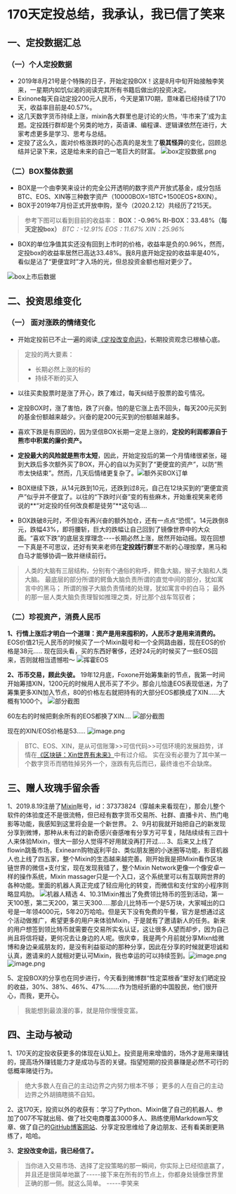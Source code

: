 # 170天定投总结，我承认，我已信了笑来

## 一、定投数据汇总

### （一）个人定投数据
* 2019年8月21号是个特殊的日子，开始定投BOX！这是8月中旬开始接触李笑来，一星期内如饥似渴的阅读完其所有书籍后做出的投资决定。
* Exinone每天自动定投200元人民币，今天是第170期，意味着已经持续了170天，收益率目前是40.57%。
* 这几天数字货币持续上涨，mixin各大群里也是讨论的火热，‘牛市来了’成为主题。定投践行群却是个另类的地方，英语课、编程课、逻辑课依然在进行，大家考虑更多是学习、思考与总结。
* 定投了这么久，面对价格涨跌时的心态真的是发生了**极其怪异**的变化，回顾总结并记录下来，这是给未来的自己一笔巨大的财富。
![box定投数据.png](https://upload-images.jianshu.io/upload_images/20095163-a94e7da9cf6c367c.png?imageMogr2/auto-orient/strip%7CimageView2/2/w/1240)

### （二）BOX整体数据
* BOX是一个由李笑来设计的完全公开透明的数字资产开放式基金，成分包括BTC、EOS、XIN等三种数字资产（10000BOX=1BTC+1500EOS+8XIN）。
* BOX于2019年7月份正式开放申购，至今（2020.2.12）共经历了215天。
>参考下图可以看到目前的收益率：
>**BOX：-0.96%**
>**RI-BOX：33.48%（每天定投box）**
>*BTC：-12.91%
>EOS：11.67%
>XIN：25.96%*

* BOX的单位净值其实还没有回到上市时的价格，收益率是负的0.96%，然而，定投box的收益率居然已高达33.48%。我8月底开始定投的收益率是40%，看似是沾了“更便宜时”才入场的光，但总投资金额也相对更少了。

![box上市后数据](https://upload-images.jianshu.io/upload_images/20095163-1326e91f7ce85751.png?imageMogr2/auto-orient/strip%7CimageView2/2/w/1240)

## 二、投资思维变化
###  （一） 面对涨跌的情绪变化
* 开始定投前已不止一遍的阅读[《定投改变命运》](https://onregularinvesting.com/#/)，长期投资观念已根植心底。
>定投的两大要素：
>* 长期必然上涨的标的
>* 持续不断的买入
* 以往买卖股票时是涨了开心，跌了难过，每天纠结于股票的盈亏情况。
* 定投BOX时，涨了害怕，跌了兴奋。怕的是它涨上去不回头，每天200元买到的基金份额越来越少。兴奋的是200元买到的份额越来越多。
* 喜欢下跌是有原因的，因为坚信BOX长期一定是上涨的，**定投的利润都源自于熊市中积累的廉价资产。**
* **定投最大的风险就是熊市太短**，因此，开始定投后的第一个月情绪很紧张，碰到大跌后多次额外买了BOX，开心的自以为买到了“更便宜的资产”，以防“熊市太快结束”。然而，几天后情绪更复杂了。![额外买BOX订单](https://upload-images.jianshu.io/upload_images/20095163-2b23b6d1a4acbf78.png?imageMogr2/auto-orient/strip%7CimageView2/2/w/1240)

* BOX继续下跌，从14元跌到10元，还跌到过8元，自己在12块买到的“更便宜资产”似乎并不便宜了。以往的“下跌时兴奋”变的有些麻木，开始重视笑来老师说的**“对定投的任何改良都是徒劳”**这句话....
* BOX跌破8元时，不但没有再兴奋的额外加仓，还有一点点“恐慌”。14元跌倒8元，跌幅43%，即将腰斩，巨大的跌幅让自己回到了镜像世界中的大众面。“喜欢下跌”的底层支撑理念----长期必然上涨，居然开始动摇。现在回想一下真是不可思议，还好有笑来老师在**定投践行群**里不断的心理按摩，黑马和白马才能够协调一致并继续前行。
>人类的大脑有三层结构，分别有个通俗的称呼，鳄鱼大脑，猴子大脑和人类大脑。
>最底层的部分所谓的鳄鱼大脑负责所谓的直觉中间的部分，犹如寓言中的黑马；
>所谓的猴子大脑负责情绪的处理，犹如寓言中的白马；
>最外的那一层人类大脑负责理智如推理之类，好比那个战车驾驭者；

### （二）珍视资产，消费人民币
**1、行情上涨后才明白一个道理：资产是用来囤积的，人民币才是用来消费的。** EOS价值21元人民币的时候买了一个Mixin靓号和一个全网路由器，现在EOS的价格是38元.....
现在回头看，买的东西好奢侈，还好24元的时候买了一些EOS回来，否则就相当遗憾啦～
![挥霍EOS](https://upload-images.jianshu.io/upload_images/20095163-bb69b563f49f33e3.png?imageMogr2/auto-orient/strip%7CimageView2/2/w/1240)

**2、币币交易，顾此失彼。** 19年12月底，Foxone开始筹集新的节点，我第一时间开始筹措XIN，1200元的时候用人民币买了不少。那会儿恰逢EOS表现低迷，为了筹集更多XIN加入节点，80的价格左右就把持有的大部分EOS都换成了XIN......大概有1000个。
![部分截图](https://upload-images.jianshu.io/upload_images/20095163-715d94306683d9ba.png?imageMogr2/auto-orient/strip%7CimageView2/2/w/1240)

60左右的时候把剩余所有的EOS都换了XIN....
![部分截图](https://upload-images.jianshu.io/upload_images/20095163-1e58059c88794f8b.png?imageMogr2/auto-orient/strip%7CimageView2/2/w/1240)



现在的XIN/EOS价格是53.....
![image.png](https://upload-images.jianshu.io/upload_images/20095163-fc655f7573892341.png?imageMogr2/auto-orient/strip%7CimageView2/2/w/1240)

>BTC、EOS、XIN，是从可信账簿>>可信代码>>可信环境的发展趋势，详情在[《区块链：Xin世界有未来》]([https://www.jianshu.com/p/bc53ac26a67f](https://www.jianshu.com/p/bc53ac26a67f)
>)中有过介绍。
>实在没有必要为了其中某一个数字货币而牺牲掉另外一个，涨跌有先后而已，最终谁也不会缺席。

## 三、赠人玫瑰手留余香
1、2019.8.19注册了[Mixin](https://mixin.one/messenger)账号，id：37373824（穿越未来看现在），那会儿整个软件的体验度还不是很流畅，但已经有数字货币交易所、社群、直播卡片、热门电影等功能，我感知到这里将会是一个新世界。
2、9月初我就开始把自己的新发现分享到微博，那种从未有过的新奇感兴奋感唯有分享方可平复，陆陆续续有三四十人来体验Mixin，很大一部分人觉得不好用就没再打开过....
3、后来又上线了flowin跳蚤市场，Exinearn购物返利平台、类似朋友圈的小迷圈等功能，影音机器人也上线了四五家，整个Mixin的生态越来越完善。刚开始我是把Mixin看作区块链世界的微信+支付宝，现在发现我错了，整个Mixin Network更像一个像安卓一样的操作系统，Mixin massager只是一个入口，这个系统里可以有互联网世界的各种功能。里面的机器人真正完成了轻应用化的转变，而微信和支付宝的小程序则略显鸡肋。
![机器人精选](https://upload-images.jianshu.io/upload_images/20095163-fdf6206e5add7038.png?imageMogr2/auto-orient/strip%7CimageView2/2/w/1240)
4、10.31Mixin推出了免费领比特币的签到活动，第一天100葱，第二天200，第三天300.....那会儿比特币一个是5万块，大家喊出的口号是一年领4000元，5年20万哈哈。但是天下没有免费的午餐，官方是想通过这个活动做推广，希望更多的用户来体验Mixin，于是就有了邀请新人的任务。新来的用户想签到领比特币就需要在交易所实名认证，这让很多人望而却步，因为自己尚且将信将疑，更何况去让身边的人呢。很庆幸，我是两个月前就分享Mixn给微博和身边亲戚朋友的，是没有利益驱动的那种分享，因此在分享的时候就更坦诚和认真，邀请来的人就相对更认可Mixin，我也幸运的可以持续签到。![image.png](https://upload-images.jianshu.io/upload_images/20095163-c3a8b0be3e109e16.png?imageMogr2/auto-orient/strip%7CimageView2/2/w/1240)
![image.png](https://upload-images.jianshu.io/upload_images/20095163-d7ad0f44d68838bf.png?imageMogr2/auto-orient/strip%7CimageView2/2/w/1240)

5、定投BOX的分享也在同步进行，今天看到微博群“性定菜根香”里好友们晒定投的收益，30%、38%、46%、47%........作为饱经折磨的中国股民，他们很开心，而我，更开心。

>我能想到最浪漫的事，就是陪你慢慢变富。

## 四、主动与被动
1、170天的定投收获更多的体现在认知上。投资是用来增值的，场外才是用来赚钱的，提高场外赚钱能力才是成功与否的关键。指望短期的投资暴赚是必然不可行的低概率赌徒行为。
>绝大多数人在自己的主动边界之内努力根本不够；
>更多的人在自己的主动边界之外胡搞瞎搞不自知。

2、这170天，投资以外的收获有：学习了Python、Mixin做了自己的机器人、参加了007不写就出局、做了社交电商覆盖3000多人、熟练使用Markdown写文章、做了自己的[GitHub博客网站](https://wangchao.plus)、分享定投思维给了身边朋友、还有看美剧更熟练了，哈哈。

3、**定投改变命运，我已经信了。**

>当你进入交易市场、选择了定投策略的那一瞬间，你实际上已经彻底赢了，并且还是很简单地赢了-----接下来在所有的节点上，你都身处镜像世界里正确的那一侧。就这么简单。   -----李笑来
